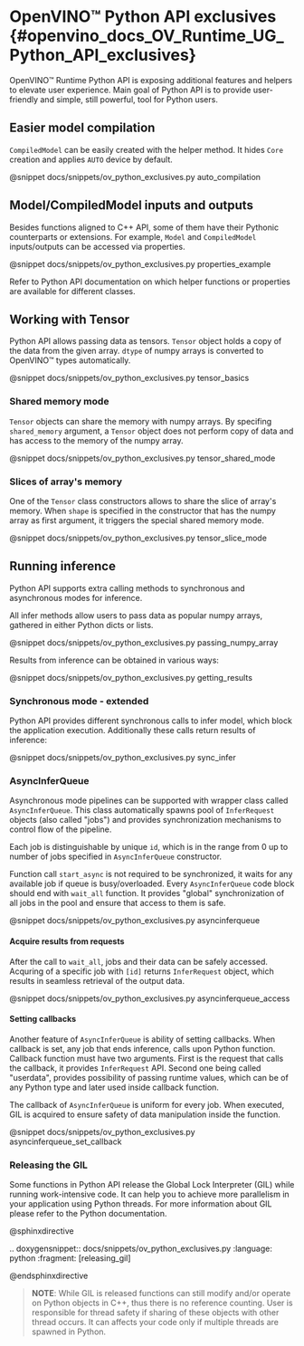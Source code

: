 # OpenVINO™ Python API exclusives {#openvino_docs_OV_Runtime_UG_Python_API_exclusives}

OpenVINO™ Runtime Python API is exposing additional features and helpers to elevate user experience. Main goal of Python API is to provide user-friendly and simple, still powerful, tool for Python users.

## Easier model compilation 

`CompiledModel` can be easily created with the helper method. It hides `Core` creation and applies `AUTO` device by default.

@snippet docs/snippets/ov_python_exclusives.py auto_compilation

## Model/CompiledModel inputs and outputs

Besides functions aligned to C++ API, some of them have their Pythonic counterparts or extensions. For example, `Model` and `CompiledModel` inputs/outputs can be accessed via properties.

@snippet docs/snippets/ov_python_exclusives.py properties_example

Refer to Python API documentation on which helper functions or properties are available for different classes.

## Working with Tensor

Python API allows passing data as tensors. `Tensor` object holds a copy of the data from the given array. `dtype` of numpy arrays is converted to OpenVINO™ types automatically.

@snippet docs/snippets/ov_python_exclusives.py tensor_basics

### Shared memory mode

`Tensor` objects can share the memory with numpy arrays. By specifing `shared_memory` argument, a `Tensor` object does not perform copy of data and has access to the memory of the numpy array.

@snippet docs/snippets/ov_python_exclusives.py tensor_shared_mode

### Slices of array's memory

One of the `Tensor` class constructors allows to share the slice of array's memory. When `shape` is specified in the constructor that has the numpy array as first argument, it triggers the special shared memory mode.

@snippet docs/snippets/ov_python_exclusives.py tensor_slice_mode

## Running inference

Python API supports extra calling methods to synchronous and asynchronous modes for inference.

All infer methods allow users to pass data as popular numpy arrays, gathered in either Python dicts or lists.

@snippet docs/snippets/ov_python_exclusives.py passing_numpy_array

Results from inference can be obtained in various ways:

@snippet docs/snippets/ov_python_exclusives.py getting_results

### Synchronous mode - extended

Python API provides different synchronous calls to infer model, which block the application execution. Additionally these calls return results of inference:

@snippet docs/snippets/ov_python_exclusives.py sync_infer

### AsyncInferQueue

Asynchronous mode pipelines can be supported with wrapper class called `AsyncInferQueue`. This class automatically spawns pool of `InferRequest` objects (also called "jobs") and provides synchronization mechanisms to control flow of the pipeline.

Each job is distinguishable by unique `id`, which is in the range from 0 up to number of jobs specified in `AsyncInferQueue` constructor.

Function call `start_async` is not required to be synchronized, it waits for any available job if queue is busy/overloaded. Every `AsyncInferQueue` code block should end with `wait_all` function. It provides "global" synchronization of all jobs in the pool and ensure that access to them is safe.

@snippet docs/snippets/ov_python_exclusives.py asyncinferqueue

#### Acquire results from requests

After the call to `wait_all`, jobs and their data can be safely accessed. Acquring of a specific job with `[id]` returns `InferRequest` object, which results in seamless retrieval of the output data.

@snippet docs/snippets/ov_python_exclusives.py asyncinferqueue_access

#### Setting callbacks

Another feature of `AsyncInferQueue` is ability of setting callbacks. When callback is set, any job that ends inference, calls upon Python function. Callback function must have two arguments. First is the request that calls the callback, it provides `InferRequest` API. Second one being called "userdata", provides possibility of passing runtime values, which can be of any Python type and later used inside callback function.

The callback of `AsyncInferQueue` is uniform for every job. When executed, GIL is acquired to ensure safety of data manipulation inside the function.

@snippet docs/snippets/ov_python_exclusives.py asyncinferqueue_set_callback


### Releasing the GIL

Some functions in Python API release the Global Lock Interpreter (GIL) while running work-intensive code. It can help you to achieve more parallelism in your application using Python threads. For more information about GIL please refer to the Python documentation.

@sphinxdirective

.. doxygensnippet:: docs/snippets/ov_python_exclusives.py
    :language: python
    :fragment: [releasing_gil]

@endsphinxdirective

> **NOTE**: While GIL is released functions can still modify and/or operate on Python objects in C++, thus there is no reference counting. User is responsible for thread safety if sharing of these objects with other thread occurs. It can affects your code only if multiple threads are spawned in Python.
